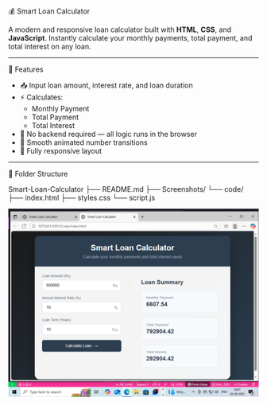 💰 Smart Loan Calculator

A modern and responsive loan calculator built with **HTML**, **CSS**, and **JavaScript**. Instantly calculate your monthly payments, total payment, and total interest on any loan.

---

🚀 Features

- 📥 Input loan amount, interest rate, and loan duration
- ⚡ Calculates:
  - Monthly Payment
  - Total Payment
  - Total Interest
- 💾 No backend required — all logic runs in the browser
- 🧮 Smooth animated number transitions
- 📱 Fully responsive layout

---

📂 Folder Structure

Smart-Loan-Calculator
├── README.md
├── Screenshots/
└── code/
├── index.html
├── styles.css
└── script.js

![UI Preview](Screenshot.png)
